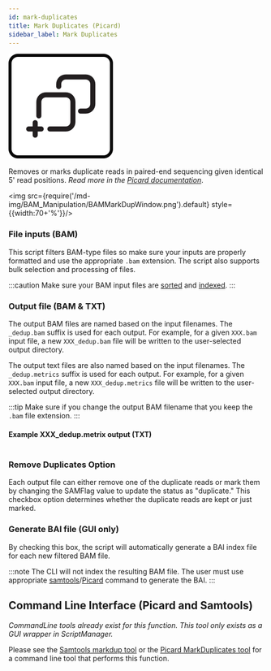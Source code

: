 ```yaml
---
id: mark-duplicates
title: Mark Duplicates (Picard)
sidebar_label: Mark Duplicates
---
```


![mark-duplicates](/icons/BAM_Manipulation/BAMMarkDuplicates_square.svg)

Removes or marks duplicate reads in paired-end sequencing given identical 5' read positions. _Read more in the [Picard documentation][picard-markdup]_.

<img src={require('/md-img/BAM_Manipulation/BAMMarkDupWindow.png').default} style={{width:70+'%'}}/>

### File inputs (BAM)
This script filters BAM-type files so make sure your inputs are properly formatted and use the appropriate `.bam` extension. The script also supports bulk selection and processing of files.

:::caution
Make sure your BAM input files are [sorted][sort-bam] and [indexed][bam-indexer].
:::

### Output file (BAM & TXT)
The output BAM files are named based on the input filenames. The `_dedup.bam` suffix is used for each output. For example, for a given `XXX.bam` input file, a new `XXX_dedup.bam` file will be written to the user-selected output directory.

The output text files are also named based on the input filenames. The `_dedup.metrics` suffix is used for each output. For example, for a given `XXX.bam` input file, a new `XXX_dedup.metrics` file will be written to the user-selected output directory.

:::tip
Make sure if you change the output BAM filename that you keep the `.bam` file extension.
:::

#### Example XXX_dedup.metrix output (TXT)
```
```

### Remove Duplicates Option
Each output file can either remove one of the duplicate reads or mark them by changing the SAMFlag value to update the status as "duplicate." This checkbox option determines whether the duplicate reads are kept or just marked.

### Generate BAI file (GUI only)
By checking this box, the script will automatically generate a BAI index file for each new filtered BAM file.

:::note
The CLI will not index the resulting BAM file. The user must use appropriate [samtools][samtools-index]/[Picard][picard-index] command to generate the BAI.
:::


## Command Line Interface (Picard and Samtools)
_CommandLine tools already exist for this function. This tool only exists as a GUI wrapper in ScriptManager._

Please see the [Samtools markdup tool][samtools-markdup] or the [Picard MarkDuplicates tool][picard-markdup] for a command line tool that performs this function.

[samtools-index]:http://www.htslib.org/doc/samtools-index.html
[picard-index]:https://broadinstitute.github.io/picard/command-line-overview.html#BuildBamIndex

[samtools-markdup]:http://www.htslib.org/doc/samtools-markdup.html
[picard-markdup]:https://broadinstitute.github.io/picard/command-line-overview.html#MarkDuplicates

[sort-bam]:/docs/Tools/bam-manipulation/sort-bam
[bam-indexer]:/docs/Tools/bam-manipulation/bam-indexer
